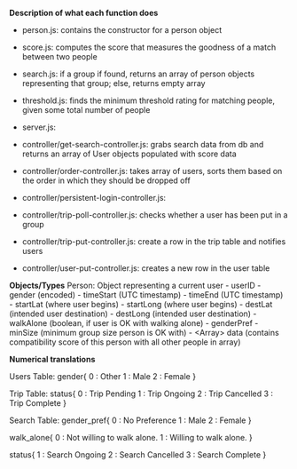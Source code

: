 **Description of what each function does**
- person.js: contains the constructor for a person object
- score.js: computes the score that measures the goodness of a match between two people
- search.js: if a group if found, returns an array of person objects representing that group; else, returns empty array
- threshold.js: finds the minimum threshold rating for matching people, given some total number of people

- server.js:
- controller/get-search-controller.js: grabs search data from db and returns an array of User objects populated with score data
- controller/order-controller.js: takes array of users, sorts them based on the order in which they should be dropped off
- controller/persistent-login-controller.js:
- controller/trip-poll-controller.js: checks whether a user has been put in a group
- controller/trip-put-controller.js: create a row in the trip table and notifies users
- controller/user-put-controller.js: creates a new row in the user table

**Objects/Types**
Person: Object representing a current user
	- <Number> userID
	- <Number> gender (encoded)
	- <String> timeStart (UTC timestamp)
	- <String> timeEnd (UTC timestamp)
	- <Number> startLat (where user begins)
	- <Number> startLong (where user begins)
	- <Number> destLat (intended user destination)
	- <Number> destLong (intended user destination)
	- <Number> walkAlone (boolean, if user is OK with walking alone)
	- <Number> genderPref
	- <Number> minSize (minimum group size person is OK with)
	- <Array<Number>> data (contains compatibility score of this person with all other people in array)

**Numerical translations**

Users Table:
gender{
  0 : Other
  1 : Male
  2 : Female
 }

Trip Table:
status{
  0 : Trip Pending
  1 : Trip Ongoing
  2 : Trip Cancelled
  3 : Trip Complete
}

Search Table:
gender_pref{
  0 : No Preference
  1 : Male
  2 : Female
}

walk_alone{
  0 : Not willing to walk alone.
  1 : Willing to walk alone.
}

status{
  1 : Search Ongoing
  2 : Search Cancelled
  3 : Search Complete
}

 